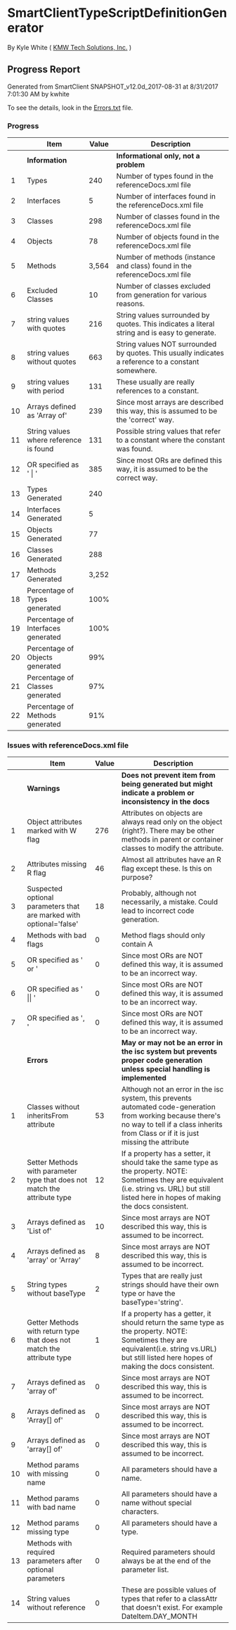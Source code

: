 # SmartClientTypeScriptDefinitionGenerator 

By Kyle White ( [KMW Tech Solutions, Inc.](http://kmwTech.com/) )

## Progress Report
 
Generated from SmartClient SNAPSHOT_v12.0d_2017-08-31 at 8/31/2017 7:01:30 AM by kwhite

To see the details, look in the [Errors.txt](./Errors.txt) file.

### Progress

|   |Item|Value|Description|
|---|--- |---  |---        |
||**Information**||**Informational only, not a problem**|
|1|Types|240|Number of types found in the referenceDocs.xml file|
|2|Interfaces|5|Number of interfaces found in the referenceDocs.xml file|
|3|Classes|298|Number of classes found in the referenceDocs.xml file|
|4|Objects|78|Number of objects found in the referenceDocs.xml file|
|5|Methods|3,564|Number of methods (instance and class) found in the referenceDocs.xml file|
|6|Excluded Classes|10|Number of classes excluded from generation for various reasons.|
|7|string values with quotes|216|String values surrounded by quotes. This indicates a literal string and is easy to generate.|
|8|string values without quotes|663|String values NOT surrounded by quotes. This usually indicates a reference to a constant somewhere.|
|9|string values with period|131|These usually are really references to a constant.|
|10|Arrays defined as 'Array of'|239|Since most arrays are described this way, this is assumed to be the 'correct' way.|
|11|String values where reference is found|131|Possible string values that refer to a constant where the constant was found.|
|12|OR specified as ' \| '|385|Since most ORs are defined this way, it is assumed to be the correct way.|
|13|Types Generated|240||
|14|Interfaces Generated|5||
|15|Objects Generated|77||
|16|Classes Generated|288||
|17|Methods Generated|3,252||
|18|Percentage of Types generated|100%||
|19|Percentage of Interfaces generated|100%||
|20|Percentage of Objects generated|99%||
|21|Percentage of Classes generated|97%||
|22|Percentage of Methods generated|91%||


### Issues with referenceDocs.xml file


|   |Item|Value|Description|
|---|--- |---  |---        |
||**Warnings**||**Does not prevent item from being generated but might indicate a problem or inconsistency in the docs**|
|1|Object attributes marked with W flag|276|Attributes on objects are always read only on the object (right?). There may be other methods in parent or container classes to modify the attribute.|
|2|Attributes missing R flag|46|Almost all attributes have an R flag except these. Is this on purpose?|
|3|Suspected optional parameters that are marked with optional='false'|18|Probably, although not necessarily, a mistake. Could lead to incorrect code generation.|
|4|Methods with bad flags|0|Method flags should only contain A|
|5|OR specified as ' or '|0|Since most ORs are NOT defined this way, it is assumed to be an incorrect way.|
|6|OR specified as ' \|\| '|0|Since most ORs are NOT defined this way, it is assumed to be an incorrect way.|
|7|OR specified as ', '|0|Since most ORs are NOT defined this way, it is assumed to be an incorrect way.|
||**Errors**||**May or may not be an error in the isc system but prevents proper code generation unless special handling is implemented**|
|1|Classes without inheritsFrom attribute|53|Although not an error in the isc system, this prevents automated code-generation from working because there's no way to tell if a class inherits from Class or if it is just missing the attribute|
|2|Setter Methods with parameter type that does not match the attribute type|12|If a property has a setter, it should take the same type as the property. NOTE: Sometimes they are equivalent (i.e. string vs. URL) but still listed here in hopes of making the docs consistent.|
|3|Arrays defined as 'List of'|10|Since most arrays are NOT described this way, this is assumed to be incorrect.|
|4|Arrays defined as 'array' or 'Array'|8|Since most arrays are NOT described this way, this is assumed to be incorrect.|
|5|String types without baseType|2|Types that are really just strings should have their own type or have the baseType='string'.|
|6|Getter Methods with return type that does not match the attribute type|1|If a property has a getter, it should return the same type as the property. NOTE: Sometimes they are equivalent(i.e. string vs.URL) but still listed here hopes of making the docs consistent.|
|7|Arrays defined as 'array of'|0|Since most arrays are NOT described this way, this is assumed to be incorrect.|
|8|Arrays defined as 'Array[] of'|0|Since most arrays are NOT described this way, this is assumed to be incorrect.|
|9|Arrays defined as 'array[] of'|0|Since most arrays are NOT described this way, this is assumed to be incorrect.|
|10|Method params with missing name|0|All parameters should have a name.|
|11|Method params with bad name|0|All parameters should have a name without special characters.|
|12|Method params missing type|0|All parameters should have a type.|
|13|Methods with required parameters after optional parameters|0|Required parameters should always be at the end of the parameter list.|
|14|String values without reference|0|These are possible values of types that refer to a classAttr that doesn't exist. For example DateItem.DAY_MONTH|
